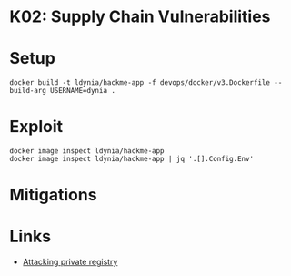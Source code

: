 # K02: Supply Chain Vulnerabilities

# Setup

```shell
docker build -t ldynia/hackme-app -f devops/docker/v3.Dockerfile --build-arg USERNAME=dynia .
```

# Exploit

```shell
docker image inspect ldynia/hackme-app
docker image inspect ldynia/hackme-app | jq '.[].Config.Env'
```

# Mitigations

# Links

- [Attacking private registry](https://madhuakula.com/kubernetes-goat/docs/scenarios/scenario-7/attacking-private-container-registry-in-kubernetes/welcome)